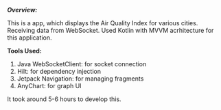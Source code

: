 **_Overview:_**

This is a app, which displays the Air Quality Index for various cities. Receiving data from WebSocket.
Used Kotlin with MVVM acrhitecture for this application.

**Tools Used:**
1. Java WebSocketClient: for socket connection
2. Hilt: for dependency injection
3. Jetpack Navigation: for managing fragments
4. AnyChart: for graph UI 


It took around 5-6 hours to develop this.
